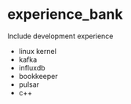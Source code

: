 # experience_bank
Include development experience

* linux kernel
* kafka
* influxdb
* bookkeeper
* pulsar
* c++
